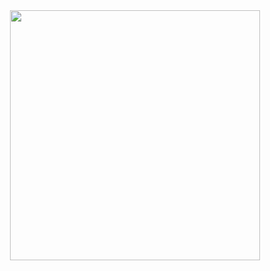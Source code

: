 <!-- 
<p align="left"> <img src="https://komarev.com/ghpvc/?username=efefurkankarakaya&label=Profile%20views&color=4287f5&style=flat" alt="efefurkankarakaya" /> </p>
-->

<div align="center">
   <img src="https://discord.com/assets/559c3311dcdb3f23b7fb745559207db9.svg" width="400" />
</div>
